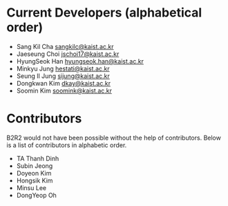 # Current Developers (alphabetical order)

- Sang Kil Cha <sangkilc@kaist.ac.kr>
- Jaeseung Choi <jschoi17@kaist.ac.kr>
- HyungSeok Han <hyungseok.han@kaist.ac.kr>
- Minkyu Jung <hestati@kaist.ac.kr>
- Seung Il Jung <sijung@kaist.ac.kr>
- Dongkwan Kim <dkay@kaist.ac.kr>
- Soomin Kim <soomink@kaist.ac.kr>

# Contributors

B2R2 would not have been possible without the help of contributors. Below is a
list of contributors in alphabetic order.

- TA Thanh Dinh
- Subin Jeong
- Doyeon Kim
- Hongsik Kim
- Minsu Lee
- DongYeop Oh
